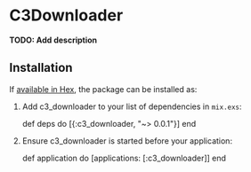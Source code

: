 # C3Downloader

**TODO: Add description**

## Installation

If [available in Hex](https://hex.pm/docs/publish), the package can be installed as:

  1. Add c3_downloader to your list of dependencies in `mix.exs`:

        def deps do
          [{:c3_downloader, "~> 0.0.1"}]
        end

  2. Ensure c3_downloader is started before your application:

        def application do
          [applications: [:c3_downloader]]
        end

